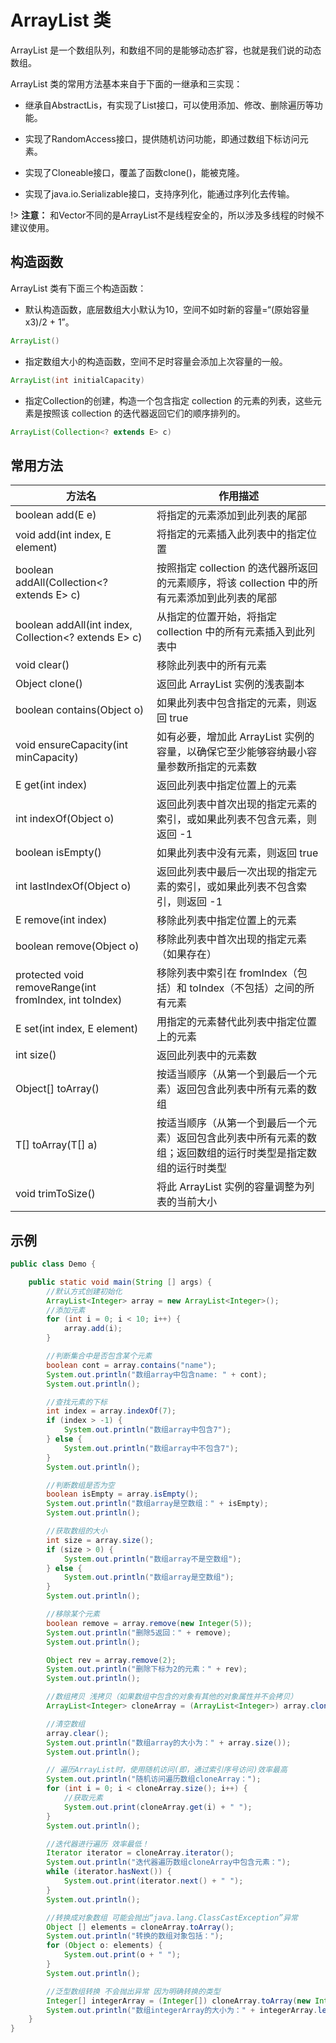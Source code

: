 # ArrayList 类

ArrayList 是一个数组队列，和数组不同的是能够动态扩容，也就是我们说的动态数组。

ArrayList 类的常用方法基本来自于下面的一继承和三实现：
+ 继承自AbstractLis，有实现了List接口，可以使用添加、修改、删除遍历等功能。

+ 实现了RandomAccess接口，提供随机访问功能，即通过数组下标访问元素。

+ 实现了Cloneable接口，覆盖了函数clone()，能被克隆。

+ 实现了java.io.Serializable接口，支持序列化，能通过序列化去传输。

!> **注意：** 和Vector不同的是ArrayList不是线程安全的，所以涉及多线程的时候不建议使用。

## 构造函数

ArrayList 类有下面三个构造函数：

+ 默认构造函数，底层数组大小默认为10，空间不如时新的容量=“(原始容量x3)/2 + 1”。

``` java
ArrayList() 
```

+ 指定数组大小的构造函数，空间不足时容量会添加上次容量的一般。

``` java
ArrayList(int initialCapacity) 
```

+ 指定Collection的创建，构造一个包含指定 collection 的元素的列表，这些元素是按照该 collection 的迭代器返回它们的顺序排列的。

``` java
ArrayList(Collection<? extends E> c)
```

## 常用方法

|方法名  |  作用描述|
|---| ---|
|boolean add(E e)| 将指定的元素添加到此列表的尾部|
|void add(int index, E element) | 将指定的元素插入此列表中的指定位置|
|boolean addAll(Collection<? extends E> c)| 按照指定 collection 的迭代器所返回的元素顺序，将该 collection 中的所有元素添加到此列表的尾部|
|boolean addAll(int index, Collection<? extends E> c)| 从指定的位置开始，将指定 collection 中的所有元素插入到此列表中|
|void clear() | 移除此列表中的所有元素|
|Object clone() | 返回此 ArrayList 实例的浅表副本|
|boolean contains(Object o) | 如果此列表中包含指定的元素，则返回 true|
|void ensureCapacity(int minCapacity) | 如有必要，增加此 ArrayList 实例的容量，以确保它至少能够容纳最小容量参数所指定的元素数|
|E get(int index) | 返回此列表中指定位置上的元素|
|int indexOf(Object o)|  返回此列表中首次出现的指定元素的索引，或如果此列表不包含元素，则返回 -1|
|boolean isEmpty() | 如果此列表中没有元素，则返回 true |
|int lastIndexOf(Object o)| 返回此列表中最后一次出现的指定元素的索引，或如果此列表不包含索引，则返回 -1|
|E remove(int index)| 移除此列表中指定位置上的元素|
|boolean remove(Object o)| 移除此列表中首次出现的指定元素（如果存在）|
|protected  void removeRange(int fromIndex, int toIndex)|移除列表中索引在 fromIndex（包括）和 toIndex（不包括）之间的所有元素|
|E set(int index, E element)| 用指定的元素替代此列表中指定位置上的元素|
|int size() | 返回此列表中的元素数|
|Object[] toArray()| 按适当顺序（从第一个到最后一个元素）返回包含此列表中所有元素的数组|
|<T> T[] toArray(T[] a) | 按适当顺序（从第一个到最后一个元素）返回包含此列表中所有元素的数组；返回数组的运行时类型是指定数组的运行时类型|
|void trimToSize()| 将此 ArrayList 实例的容量调整为列表的当前大小|

## 示例

``` java
public class Demo {

    public static void main(String [] args) {
        //默认方式创建初始化
        ArrayList<Integer> array = new ArrayList<Integer>();
        //添加元素
        for (int i = 0; i < 10; i++) {
            array.add(i);
        }

        //判断集合中是否包含某个元素
        boolean cont = array.contains("name");
        System.out.println("数组array中包含name: " + cont);
        System.out.println();

        //查找元素的下标
        int index = array.indexOf(7);
        if (index > -1) {
            System.out.println("数组array中包含7");
        } else {
            System.out.println("数组array中不包含7");
        }
        System.out.println();

        //判断数组是否为空
        boolean isEmpty = array.isEmpty();
        System.out.println("数组array是空数组：" + isEmpty);
        System.out.println();

        //获取数组的大小
        int size = array.size();
        if (size > 0) {
            System.out.println("数组array不是空数组");
        } else {
            System.out.println("数组array是空数组");
        }
        System.out.println();

        //移除某个元素
        boolean remove = array.remove(new Integer(5));
        System.out.println("删除5返回：" + remove);
        System.out.println();

        Object rev = array.remove(2);
        System.out.println("删除下标为2的元素：" + rev);
        System.out.println();

        //数组拷贝 浅拷贝（如果数组中包含的对象有其他的对象属性并不会拷贝）
        ArrayList<Integer> cloneArray = (ArrayList<Integer>) array.clone();

        //清空数组
        array.clear();
        System.out.println("数组array的大小为：" + array.size());
        System.out.println();

        // 遍历ArrayList时，使用随机访问(即，通过索引序号访问)效率最高
        System.out.println("随机访问遍历数组cloneArray：");
        for (int i = 0; i < cloneArray.size(); i++) {
            //获取元素
            System.out.print(cloneArray.get(i) + " ");
        }
        System.out.println();

        //迭代器进行遍历 效率最低！
        Iterator iterator = cloneArray.iterator();
        System.out.println("迭代器遍历数组cloneArray中包含元素：");
        while (iterator.hasNext()) {
            System.out.print(iterator.next() + " ");
        }
        System.out.println();

        //转换成对象数组 可能会抛出“java.lang.ClassCastException”异常
        Object [] elements = cloneArray.toArray();
        System.out.println("转换的数组对象包括：");
        for (Object o: elements) {
            System.out.print(o + " ");
        }
        System.out.println();

        //泛型数组转换 不会抛出异常 因为明确转换的类型
        Integer[] integerArray = (Integer[]) cloneArray.toArray(new Integer[0]);
        System.out.println("数组integerArray的大小为：" + integerArray.length);
    }
}
```
